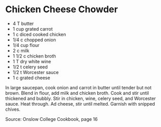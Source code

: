 # Chicken Cheese Chowder

* 4 T butter
* 1 cup grated carrot
* 1 c diced cooked chicken
* 1/4 c chopped onion
* 1/4 cup flour
* 2 c milk
* 1 1/2 c chicken broth
* 1 T dry white wine
* 1/2 t celery seed
* 1/2 t Worcester sauce
* 1 c grated cheese

In large saucepan, cook onion and carrot in butter until tender but not brown.  Blend in flour, add milk and chicken broth.  Cook and stir until thickened and bubbly.  Stir in chicken, wine, celery seed, and Worcester sauce.  Heat through. Ad cheese, stir until melted.  Garnish with snipped chives.

Source: Onslow College Cookbook, page 16

